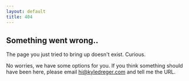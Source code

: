 ```yaml
---
layout: default
title: 404
---
```


## Something went wrong..

The page you just tried to bring up doesn't exist. Curious. 

No worries, we have some options for you. If you think something should have been here, please email <hi@kyledreger.com> and tell me the URL. 